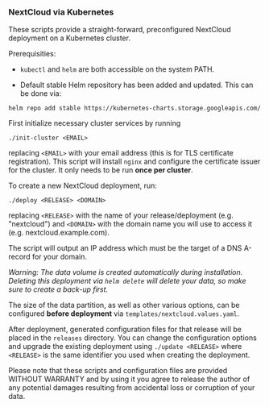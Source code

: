 ### NextCloud via Kubernetes

These scripts provide a straight-forward, preconfigured NextCloud deployment on a Kubernetes cluster.

Prerequisities:

- `kubectl` and `helm` are both accessible on the system PATH.

- Default stable Helm repository has been added and updated. This can be done via:

`helm repo add stable https://kubernetes-charts.storage.googleapis.com/`

First initialize necessary cluster services by running

`./init-cluster <EMAIL>`

replacing `<EMAIL>` with your email address (this is for TLS certificate registration). This script will install `nginx` and configure the certificate issuer for the cluster. It only needs to be run **once per cluster**.

To create a new NextCloud deployment, run:

`./deploy <RELEASE> <DOMAIN>`

replacing `<RELEASE>` with the name of your release/deployment (e.g. "nextcloud") and `<DOMAIN>` with the domain name you will use to access it (e.g. nextcloud.example.com).

The script will output an IP address which must be the target of a DNS A-record for your domain.

*Warning: The data volume is created automatically during installation. Deleting this deployment via `helm delete` will delete your data, so make sure to create a back-up first.*

The size of the data partition, as well as other various options, can be configured **before deployment** via `templates/nextcloud.values.yaml`.

After deployment, generated configuration files for that release will be placed in the `releases` directory. You can change the configuration options and upgrade the existing deployment using `./update <RELEASE>` where `<RELEASE>` is the same identifier you used when creating the deployment.

Please note that these scripts and configuration files are provided WITHOUT WARRANTY and by using it you agree to release the author of any potential damages resulting from accidental loss or corruption of your data.
